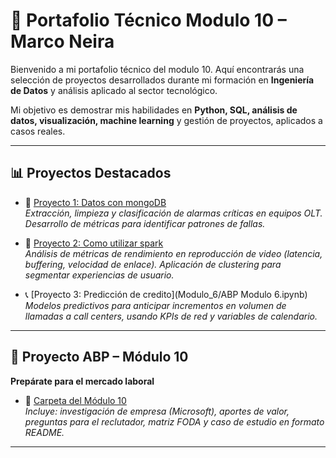 # 🚀 Portafolio Técnico Modulo 10 – Marco Neira

Bienvenido a mi portafolio técnico del modulo 10. Aquí encontrarás una selección de proyectos desarrollados durante mi formación en **Ingeniería de Datos** y análisis aplicado al sector tecnológico.  

Mi objetivo es demostrar mis habilidades en **Python, SQL, análisis de datos, visualización, machine learning** y gestión de proyectos, aplicados a casos reales.  

---

## 📊 Proyectos Destacados

- 📡 [Proyecto 1: Datos con mongoDB](Modulo_4/MongoDB.ipynb)  
  *Extracción, limpieza y clasificación de alarmas críticas en equipos OLT. Desarrollo de métricas para identificar patrones de fallas.*  

- 🎥 [Proyecto 2: Como utilizar spark](modulo_7/Spark_modulo_7.ipynb)  
  *Análisis de métricas de rendimiento en reproducción de video (latencia, buffering, velocidad de enlace). Aplicación de clustering para segmentar experiencias de usuario.*  

- 📞 [Proyecto 3: Predicción de credito](Modulo_6/ABP Modulo 6.ipynb)  
  *Modelos predictivos para anticipar incrementos en volumen de llamadas a call centers, usando KPIs de red y variables de calendario.*  

---

## 🎯 Proyecto ABP – Módulo 10  
**Prepárate para el mercado laboral**  

- 📌 [Carpeta del Módulo 10](link_a_tu_carpeta_modulo10)  
  *Incluye: investigación de empresa (Microsoft), aportes de valor, preguntas para el reclutador, matriz FODA y caso de estudio en formato README.*  

---
